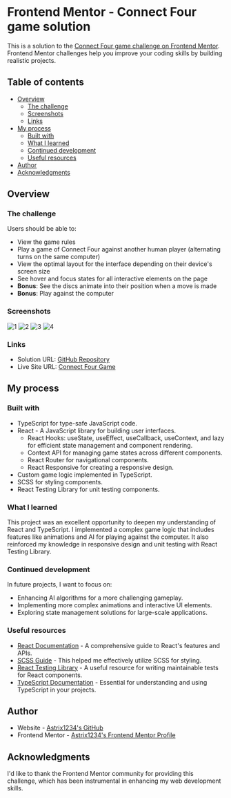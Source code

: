 # Frontend Mentor - Connect Four game solution

This is a solution to the
[Connect Four game challenge on Frontend Mentor](https://www.frontendmentor.io/challenges/connect-four-game-6G8QVH923s).
Frontend Mentor challenges help you improve your coding skills by building
realistic projects.

## Table of contents

- [Overview](#overview)
  - [The challenge](#the-challenge)
  - [Screenshots](#screenshot)
  - [Links](#links)
- [My process](#my-process)
  - [Built with](#built-with)
  - [What I learned](#what-i-learned)
  - [Continued development](#continued-development)
  - [Useful resources](#useful-resources)
- [Author](#author)
- [Acknowledgments](#acknowledgments)

## Overview

### The challenge

Users should be able to:

- View the game rules
- Play a game of Connect Four against another human player (alternating turns on
  the same computer)
- View the optimal layout for the interface depending on their device's screen
  size
- See hover and focus states for all interactive elements on the page
- **Bonus**: See the discs animate into their position when a move is made
- **Bonus**: Play against the computer

### Screenshots

![1](./screenshots/Screenshot_1.png) ![2](./screenshots/Screenshot_2.png)
![3](./screenshots/Screenshot_3.png) ![4](./screenshots/Screenshot_4.png)

### Links

- Solution URL:
  [GitHub Repository](https://github.com/Astrix1234/connect-four-game)
- Live Site URL:
  [Connect Four Game](https://astrix1234.github.io/connect-four-game/)

## My process

### Built with

- TypeScript for type-safe JavaScript code.
- React - A JavaScript library for building user interfaces.
  - React Hooks: useState, useEffect, useCallback, useContext, and lazy for
    efficient state management and component rendering.
  - Context API for managing game states across different components.
  - React Router for navigational components.
  - React Responsive for creating a responsive design.
- Custom game logic implemented in TypeScript.
- SCSS for styling components.
- React Testing Library for unit testing components.

### What I learned

This project was an excellent opportunity to deepen my understanding of React
and TypeScript. I implemented a complex game logic that includes features like
animations and AI for playing against the computer. It also reinforced my
knowledge in responsive design and unit testing with React Testing Library.

### Continued development

In future projects, I want to focus on:

- Enhancing AI algorithms for a more challenging gameplay.
- Implementing more complex animations and interactive UI elements.
- Exploring state management solutions for large-scale applications.

### Useful resources

- [React Documentation](https://reactjs.org/) - A comprehensive guide to React's
  features and APIs.
- [SCSS Guide](https://sass-lang.com/documentation) - This helped me effectively
  utilize SCSS for styling.
- [React Testing Library](https://testing-library.com/docs/react-testing-library/intro/) -
  A useful resource for writing maintainable tests for React components.
- [TypeScript Documentation](https://www.typescriptlang.org/docs/) - Essential
  for understanding and using TypeScript in your projects.

## Author

- Website - [Astrix1234's GitHub](https://github.com/Astrix1234)
- Frontend Mentor -
  [Astrix1234's Frontend Mentor Profile](https://www.frontendmentor.io/profile/Astrix1234)

## Acknowledgments

I'd like to thank the Frontend Mentor community for providing this challenge,
which has been instrumental in enhancing my web development skills.

